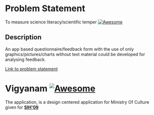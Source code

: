 # Problem Statement

To measure science literacy/scientific temper [![Awesome](https://cdn.rawgit.com/sindresorhus/awesome/d7305f38d29fed78fa85652e3a63e154dd8e8829/media/badge.svg)](https://github.com/sindresorhus/awesome)

## Description

An app based questionnaire/feedback form with the use of only graphics/pictures/charts without text material could be developed for analysing feedback. 

[Link to problem statement](https://www.youtube.com/watch?v=n7hL-gRhAcU&featur=)

# Vigyanam [![Awesome](https://cdn.rawgit.com/sindresorhus/awesome/d7305f38d29fed78fa85652e3a63e154dd8e8829/media/badge.svg)](https://github.com/sindresorhus/awesome)
The application, is a design centered application for Ministry Of Culture given for **[SIH'09](https://www.sih.gov.in/sih2019)**

